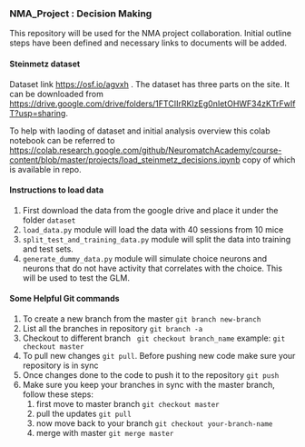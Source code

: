 ### NMA_Project : Decision Making

This repository will be used for the NMA project collaboration. Initial outline steps have been defined and necessary links to documents will be added.

#### Steinmetz dataset

Dataset link https://osf.io/agvxh . The dataset has three parts on the site. It can be downloaded from https://drive.google.com/drive/folders/1FTCIIrRKIzEg0nIetOHWF34zKTrFwIfT?usp=sharing.

To help with laoding of dataset and initial analysis overview this colab notebook can be referred to https://colab.research.google.com/github/NeuromatchAcademy/course-content/blob/master/projects/load_steinmetz_decisions.ipynb copy of which is available in repo.

#### Instructions to load data
1. First download the data from the google drive and place it under the folder ```dataset ```
2. ```load_data.py``` module will load the data with 40 sessions from 10 mice
3. ```split_test_and_training_data.py``` module will split the data into training and test sets.
4. ```generate_dummy_data.py``` module will simulate choice neurons and neurons that do not have activity that correlates with the choice. This will be used to test the GLM.
  
 
#### Some Helpful Git commands
1. To create a new branch from the master ```git branch new-branch```
2. List all the branches in repository ```git branch -a```
3. Checkout to different branch ``` git checkout branch_name``` example: ```git checkout master```
4. To pull new changes ```git pull```. Before pushing new code make sure your repository is in sync
5. Once changes done to the code to push it to the repository ```git push```
6. Make sure you keep your branches in sync with the master branch, follow these steps:
     1. first move to master branch ``` git checkout master ``` 
     2. pull the updates   ```git pull```
     3. now move back to your branch ```git checkout your-branch-name```
     4. merge with master ```git merge master``` 
